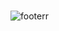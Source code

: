 ### 


![footerr](https://capsule-render.vercel.app/api?type=waving&color=_hexcode=#7373D7&height=300&section=header&text=capsule%20render&fontSize=90)
